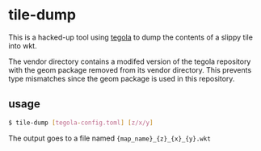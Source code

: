 # tile-dump

This is a hacked-up tool using [tegola](github.com/go-spatial/tegola) to dump
the contents of a slippy tile into wkt.

The vendor directory contains a modifed version of the tegola repository
with the geom package removed from its vendor directory. This prevents type
mismatches since the geom package is used in this repository.

## usage

```bash
$ tile-dump [tegola-config.toml] [z/x/y]
```

The output goes to a file named `{map_name}_{z}_{x}_{y}.wkt`
